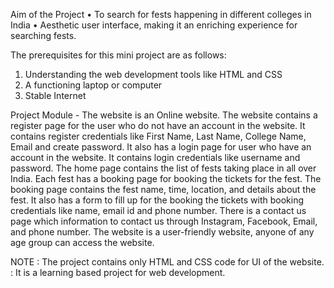 Aim of the Project 
•	To search for fests happening in different colleges in India 
•	Aesthetic user interface, making it an enriching experience for searching fests.

The prerequisites for this mini project are as follows:
1.	Understanding the web development tools like HTML and CSS
2.	A functioning laptop or computer
3.	Stable Internet 

Project Module -
The website is an Online website. 
The website contains a register page for the user who do not have an account in the website. It contains register credentials like First Name, Last Name, College Name, Email and create password. 
It also has a login page for user who have an account in the website. It contains login credentials like username and password. 
The home page contains the list of fests taking place in all over India. 
Each fest has a booking page for booking the tickets for the fest. 
The booking page contains the fest name, time, location, and details about the fest. It also has a form to fill up for the booking the tickets with booking credentials like name, email id and phone number.
There is a contact us page which information to contact us through Instagram, Facebook, Email, and phone number.
The website is a user-friendly website, anyone of any age group can access the website.

NOTE : The project contains only HTML and CSS code for UI of the website.
     : It is a learning based project for web development.
